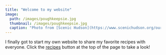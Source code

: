 ```yaml
---
title: "Welcome to my website"
image: 
  path: /images/poughkeepsie.jpg
  thumbnail: /images/poughkeepsie.jpg
  caption: "Photo from [Scenic Hudson](https://www.scenichudson.org/our-work/river-cities/poughkeepsie/)"
---
```


I finally got to start my own website to share my favorite recipes with everyone. Click the [recipes]({{site.url}}/recipes) button at the top of the page to take a look!
